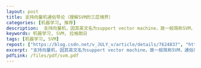 ```yaml
---
layout: post
title: 支持向量机通俗导论（理解SVM的三层境界）
categories: [机器学习, 推荐]
description:  支持向量机，因其英文名为support vector machine，故一般简称SVM，通俗来讲，它是一种二类分类模型，其基本模型定义为特征空间上的间隔最大的线性分类器，其学习策略便是间隔最大化，最终可转化为一个凸二次规划问题的求解。
keywords: 机器学习, SVM, 拉格朗日
tags: [机器学习, SVM]
repost: ["https://blog.csdn.net/v_JULY_v/article/details/7624837", "https://blog.csdn.net/v_JULY_v/article/details/7624837"]
excerpt: "支持向量机，因其英文名为support vector machine，故一般简称SVM，通俗来讲，它是一种二类分类模型，其基本模型定义为特征空间上的间隔最大的线性分类器，其学习策略便是间隔最大化，最终可转化为一个凸二次规划问题的求解。"
pdfLink: /files/pdf/svm.pdf
---
```

